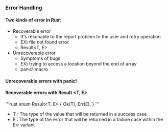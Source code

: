 ### Error Handling

#### Two kinds of error in Rust
* Recoverable error 
	+ It's resonable to the report problem to the user and retry operation
	+ EX) file not found error
	+ Result\<T, E\>
* Unrecoverable error
	+ Symptoms of bugs
	+ EX) trying to access a location beyond the end of array
	+ panic! macro

#### Unrecoverable errors with panic!
#### Recoverable errors with Result \<T, E\>
'''rust
enum Result<T, E> {
	Ok(T),
	Err(E),
}
'''
* T : The type of the value that will be returned in a success case
* E : The type of the error that will be returned in a failure case within the Err variant



